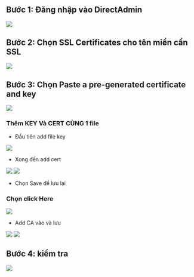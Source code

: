 ## Bước 1: Đăng nhập vào DirectAdmin
<img src="img/121.png">

## Bước 2: Chọn SSL Certificates cho tên miền cần SSL
<img src="img/122.png">


## Bước 3: Chọn Paste a pre-generated certificate and key
<img src="img/123.png">

### Thêm KEY Và CERT CÙNG 1 file 
- Đầu tiên add file key 
<img src="img/123.png">

- Xong đến add cert
<img src="img/124.png">
<img src="img/125.png">


- Chọn Save để lưu lại 

### Chọn click Here
<img src="img/126.png">

- Add CA vào và lưu
<img src="img/127.png">
<img src="img/128.png">


## Bước 4: kiểm tra 
<img src="img/129.png">

